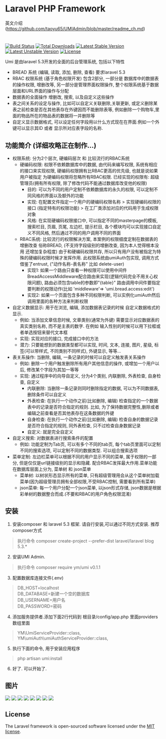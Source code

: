 # Laravel PHP Framework
英文介绍(https://github.com/taoyu65/UMIAdmin/blob/master/readme_ch.md)
#
[![Build Status](https://travis-ci.org/laravel/framework.svg)](https://travis-ci.org/laravel/framework)
[![Total Downloads](https://poser.pugx.org/laravel/framework/d/total.svg)](https://packagist.org/packages/laravel/framework)
[![Latest Stable Version](https://poser.pugx.org/laravel/framework/v/stable.svg)](https://packagist.org/packages/laravel/framework)
[![Latest Unstable Version](https://poser.pugx.org/laravel/framework/v/unstable.svg)](https://packagist.org/packages/laravel/framework)
[![License](https://poser.pugx.org/laravel/framework/license.svg)](https://packagist.org/packages/laravel/framework)

Umi 是由laravel 5.3开发的全面的后台管理系统, 包括以下特性

- BREAD 系统 (编辑, 读取, 添加, 删除, 查看) 要求laravel 5.3
- RBAC 权限系统 (基于角色权限开发) 包含2部分, 一部分是 数据库中的数据表的操作权限, 增删改等, 另一部分是管理界面权限操作, 整个权限系统基于数据层面和URL界面的操作与分配
- 数据表的全面操作 增删改, 搜索, 以及自定义这些操作
- 表之间关系的设定与操作, 比如可以自定义关联删除,关联更新, 或定义删除某表之前检查是否在其他表存在外键因而不能删除表等, 例如删除一个购物车,里面的物品所在的物品表的数据将一并删除等
- 自定义显示数据格式, 可以设定任何字段用以什么方式现在在界面.例如一个外键可以显示其ID 或者 显示所对应表字段的名称.

## 功能简介 (详细攻略正在制作...)

- 权限系统: 分为2个层次, 硬编码层次 和 比较流行的RBAC系统
    - 硬编码权限: 权限不依赖数据库中的数据, 由代码来编写权限, 系统有相应的接口来实现权限, 硬编码权限拥有比RBAC更高的优先级, 也就是说如果用户被指定
    为硬编码权限将忽略所有RBAC权限. 已经实现的权限有: 超级管理员(拥有所有权限, 除了修改代码不能通过数据库改变他的权限)
        - 目的: 可以为不同的用户定制不依赖数据库的永久的权限, 可以定制不同风格的界面以及额外的功能
        - 实现: 在配置文件指定一个用户的硬编码权限名称 > 实现硬编码权限的接口 (指定特有的权限功能) > 在工厂类添加对应的代码用于生成权限对象
        - 风格: 在实现硬编码权限接口中, 可以指定不同的masterpage的模板, 搜索栏目, 页眉, 页尾, 左边栏, 提示栏目, 各个模块均可以实现接口自定义不同风格, 
        然后通过不同的用户调用不同的界面
    - RBAC系统: 比较流行的权限解决方案, 本案例的权限细度定制在数据表的增删改查 俗称BREAD, (不支持字段级别的增删改查, 因为本人觉得根本没用 还增加复杂程度)
    由于和硬编码权限共存, 所以只有用户没有被指定为特殊的硬编码权限时候才发挥作用. 此权限系统由umiAuth包实现, 调用方式借鉴了entrust, ("动作名称-表名称" 比如 
    delete-user) 
        - 实现1: 如果一个路由只查看一种权限可以使用中间件BreadAccessMiddleware配合路由来实现(逻辑代码完全不用关心权限问题), 路由必须包含table的参数即"{table}"
        路由调用中间件要指定要判断的权限动作(比如 'middleware'=> 'umi.bread.access:edit')
        - 实现2: 如果一个页面包含多种不同权限判断, 可以实例化umiAuth然后 调用里面的各种方法来判断权限
- 自定义数据显示: 用于在浏览, 编辑, 添加数据表记录的时候 自定义数据格式的显示.
    - 例如: 当添加文章信息时候, 文章类别(通常为外键) 需要显示对应数据表的真实类别名称, 而不是主表的数字. 在例如 输入性别的时候可以用下拉框或者单选按钮来替代文本框
    - 实现: 实现对应的接口, 完成接口中的方法
    - 潜力: 只要能想到的数据类型都可以实现, 时间, 文本, 连接, 图片, 星级, 标签(可以带样式, 不同类别不同样式), 外键显示, 等等...
- 表关系操作: 当删除, 编辑, 一条记录的时候可以自定义触发表关系操作 
    - 例如: 删除一个用户触发删除所有用户其他信息的操作, 或增加一个用户以后, 修改某个字段为其加一等等
    - 实现: 通过程序中的向导自定义, 分为4个类别, 内联删除, 外表检查, 自身检查, 自定义
        - 内联删除: 当删除一条记录则同时删除指定的数据, 可以为不同数据表, 删除条件可以自定义
        - 外表检查: 在执行一个动作之前(比如删除, 编辑) 检查指定的一个数据表中的记录是否符合指定的规则. 比如, 为了保持数据完整性,删除或者编辑之前查看是否其他表存在这条数据的外键
        - 自身检查: 在执行一个动作之前(比如删除, 编辑) 检查自身的数据记录是否符合指定的规则, 同外表检查, 只不过检查自身数据记录
        - 自定义: 就是完全自定义
- 自定义搜索: 对数据表进行搜索条件的配置
    - 例如: 功能定制为Tab页, 可以有多个不同的tab页, 每个tab页里面可以定制不同的搜索选项, 可以定制不同的数据类型. 可以组合搜索选项
- 菜单定制: 左边栏菜单可以根据不同的用户显示不同的菜单, 属于权限的一部分, 但是仅仅是url链接级别的显示和隐藏. 配合RBAC发挥最大作用.菜单功能在数据库层面上分为, 菜单树 和 json菜单
    - 菜单树: 以树状形态显示所有的菜单, 只有超级管理用会从这个菜单树加载菜单(因为超级管理员拥有全部权限,不受RBAC控制, 需要看到所有菜单)
    - json菜单: 每一个用户分配一个json菜单, 以json形式存储, json数据是根据彩单树的数据整合而成.(不要和RBAC的用户角色权限混淆)

## 安装
1. 安装composer 和 laravel 5.3 框架. 请自行安装,可以通过不同方式安装. 推荐composer方式 
> 执行命令 composer create-project --prefer-dist laravel/laravel blog 5.3.*
2. 安装UMI Admin. 
>执行命令  composer require ym/umi v0.1.1
3. 配置数据库连接文件(.env)
>DB_HOST=localhost<br>
>DB_DATABASE=新建一个空的数据库<br>
>DB_USERNAME=用户名<br>
>DB_PASSWORD=密码<br>
4. 添加服务提供者.添加下面2行代码到 根目录/config/app.php 里面providers数组里面
>YM\UmiServiceProvider::class,<br>
>YM\umiAuth\umiAuthServiceProvider::class,
5. 执行下面的命令, 用于安装应用程序
>php artisan umi:install
6. 好了. 可以开始了.

## 图片 
![](http://umiadmin.ccbuy.co/public/img/a.jpg)
![](http://umiadmin.ccbuy.co/public/img/b.jpg)
![](http://umiadmin.ccbuy.co/public/img/c.jpg)
![](http://umiadmin.ccbuy.co/public/img/d.jpg)
![](http://umiadmin.ccbuy.co/public/img/e.jpg)
![](http://umiadmin.ccbuy.co/public/img/f.jpg)
![](http://umiadmin.ccbuy.co/public/img/g.jpg)
![](http://umiadmin.ccbuy.co/public/img/h.jpg)



## License

The Laravel framework is open-sourced software licensed under the [MIT license](http://opensource.org/licenses/MIT).
